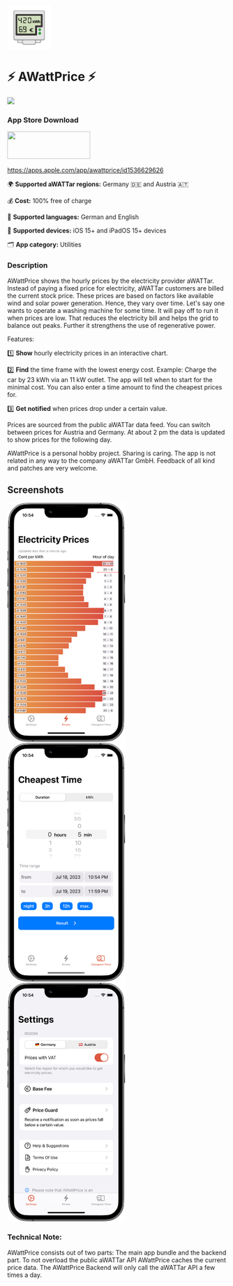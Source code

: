 <div>
	<img src="https://raw.githubusercontent.com/sp4c38/AWattPrice/refs/heads/master/Assets/App%20Icon/App%20Icon.png" width=100>
	<h1>⚡️ AWattPrice ⚡️</div>
</div>

<img src="https://img.shields.io/github/last-commit/sp4c38/AWattPrice?label=last%20modified" />

### App Store Download
<a href="https://apps.apple.com/app/awattprice/id1536629626"><img src="https://raw.githubusercontent.com/sp4c38/AWattPrice/master/readme_assets/download_button.png" width=190 height=63></img></a>  <a style="color:blue;" href="https://apps.apple.com/app/awattprice/id1536629626" target="_blank">

https://apps.apple.com/app/awattprice/id1536629626</a>

🌍 <b>Supported aWATTar regions:</b> Germany 🇩🇪 and Austria 🇦🇹

💰 <b> Cost:</b> 100% free of charge

💬 <b>Supported languages:</b> German and English

📱 <b>Supported devices:</b> iOS 15+ and iPadOS 15+ devices

🗂 <b>App category:</b> Utilities

### Description

AWattPrice shows the hourly prices by the electricity provider aWATTar. Instead of paying a fixed price for electricity, aWATTar customers are billed the current stock price. These prices are based on factors like available wind and
solar power generation. Hence, they vary over time. Let's say one wants to operate a washing machine for some time. It will pay
off to run it when prices are low. That reduces the electricity bill and helps the grid to balance out peaks. Further it strengthens
the use of regenerative power.

Features:

1️⃣ <b>Show</b> hourly electricity prices in an interactive chart.

2️⃣ <b>Find</b> the time frame with the lowest energy cost. Example: Charge the car by 23 kWh via an 11 kW outlet. The app will tell when to start for the minimal cost. You can also enter a time amount to find the cheapest prices for.

3️⃣ <b>Get notified</b> when prices drop under a certain value.

Prices are sourced from the public aWATTar data feed. You can
switch between prices for Austria and Germany. At about 2 pm the data is updated to show prices for the following day.

AWattPrice is a personal hobby project. Sharing is caring. The app is not related in any way to the company aWATTar GmbH.
Feedback of all kind and patches are very welcome.

## Screenshots
<div>
	<img src="https://github.com/sp4c38/AWattPrice/blob/master/readme_assets/screenshots/1_screenshot.png?raw=true" width=270>
	<img src="https://github.com/sp4c38/AWattPrice/blob/master/readme_assets/screenshots/2_screenshot.png?raw=true" width=270>
	<img src="https://github.com/sp4c38/AWattPrice/blob/master/readme_assets/screenshots/3_screenshot.png?raw=true" width=270>
</div>

### Technical Note:
AWattPrice consists out of two parts: The main app bundle and the backend part.
To not overload the public aWATTar API AWattPrice caches the current price data. The AWattPrice Backend will only call the aWATTar API a few times a day.
